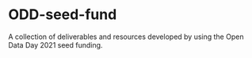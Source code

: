 # ODD-seed-fund
A collection of deliverables and resources developed by using the Open Data Day 2021 seed funding. 
